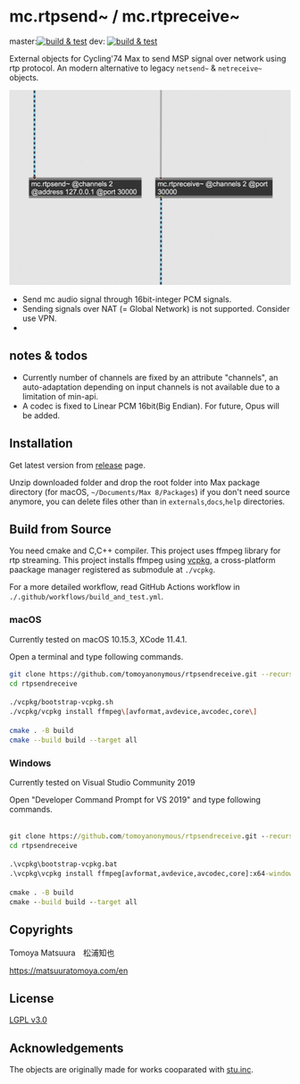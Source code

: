 # mc.rtpsend~ / mc.rtpreceive~ 

master:[![build & test](https://github.com/tomoyanonymous/rtpsendreceive/workflows/build%20&%20test/badge.svg?branch=master)](https://github.com/tomoyanonymous/rtpsendreceive/actions?query=workflow%3A%22build+%26+test%22) dev: [![build & test](https://github.com/tomoyanonymous/rtpsendreceive/workflows/build%20&%20test/badge.svg?branch=dev)](https://github.com/tomoyanonymous/rtpsendreceive/actions?query=workflow%3A%22build+%26+test%22)

External objects for Cycling'74 Max to send MSP signal over network using rtp protocol. An modern alternative to legacy `netsend~` & `netreceive~` objects.

![](./screenshot.jpg)

- Send mc audio signal through 16bit-integer PCM signals.
- Sending signals over NAT (= Global Network) is not supported. Consider use VPN.
- 

## notes & todos

- Currently number of channels are fixed by an attribute "channels", an auto-adaptation depending on input channels is not available due to a limitation of min-api.
- A codec is fixed to Linear PCM 16bit(Big Endian). For future, Opus will be added.

## Installation

Get latest version from [release](https://github.com/tomoyanonymous/rtpsendreceive/releases) page. 

Unzip downloaded folder and drop the root folder into Max package directory (for macOS, `~/Documents/Max 8/Packages`)
if you don't need source anymore, you can delete files other than in `externals`,`docs`,`help` directories.

## Build from Source

You need cmake and C,C++ compiler. This project uses ffmpeg library for rtp streaming.
This project installs ffmpeg using [vcpkg](https://github.com/microsoft/vcpkg), a cross-platform paackage manager registered as submodule at `./vcpkg`.

For a more detailed workflow, read GitHub Actions workflow in `./.github/workflows/build_and_test.yml`.

### macOS

Currently tested on macOS 10.15.3, XCode 11.4.1.

Open a terminal and type following commands.

```bash
git clone https://github.com/tomoyanonymous/rtpsendreceive.git --recursive
cd rtpsendreceive

./vcpkg/bootstrap-vcpkg.sh
./vcpkg/vcpkg install ffmpeg\[avformat,avdevice,avcodec,core\]

cmake . -B build
cmake --build build --target all
```
### Windows

Currently tested on Visual Studio Community 2019

Open "Developer Command Prompt for VS 2019" and type following commands.

```cmd

git clone https://github.com/tomoyanonymous/rtpsendreceive.git --recursive
cd rtpsendreceive

.\vcpkg\bootstrap-vcpkg.bat
.\vcpkg\vcpkg install ffmpeg[avformat,avdevice,avcodec,core]:x64-windows

cmake . -B build
cmake --build build --target all
```

## Copyrights

Tomoya Matsuura　松浦知也 

https://matsuuratomoya.com/en 

## License

[LGPL v3.0](./License.md)

## Acknowledgements

The objects are originally made for works cooparated with [stu.inc](http://stu.inc/).


